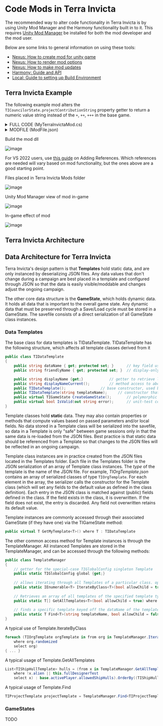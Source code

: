 # Code Mods in Terra Invicta

The recommended way to alter code functionality in Terra Invicta is by using Unity Mod Manager and the Harmony functionality built in to it. This requires [Unity Mod Manager](https://www.nexusmods.com/site/mods/21) be installed for both the mod developer and the mod user.

Below are some links to general information on using these tools:
- [Nexus: How to create mod for unity game](https://wiki.nexusmods.com/index.php/How_to_create_mod_for_unity_game)
- [Nexus: How to render mod options](https://wiki.nexusmods.com/index.php/How_to_render_mod_options_(UMM))
- [Nexus: How to make mod updates](https://wiki.nexusmods.com/index.php/How_to_make_updates_(UMM))
- [Harmony: Guide and API](https://harmony.pardeike.net/index.html)
- [Local: Guide to setting up Build Environment](Build%20Environment.md)

## Terra Invicta Example

The following example mod alters the `TICouncilorState.projectContributionString` property getter to return a numeric value string instead of the `+`, `++`, `+++` in the base game.

<details><summary>FULL CODE (MyTerraInvictaMod.cs)</summary>
<p>
  
```cs
using HarmonyLib;
using UnityEngine;
using UnityModManagerNet;
using System.Reflection;
using PavonisInteractive.TerraInvicta;

namespace MyTerraInvictaMod
{
    public class Main
    {
        public static bool enabled;
        public static UnityModManager.ModEntry mod;
        public static Settings settings;

        //Boilerplate code, the entry point to the mod
        static bool Load(UnityModManager.ModEntry modEntry)
        {
            //
            var harmony = new Harmony(modEntry.Info.Id);
            harmony.PatchAll(Assembly.GetExecutingAssembly());

            settings = Settings.Load<Settings>(modEntry);
            modEntry.OnGUI = OnGUI;
            modEntry.OnSaveGUI = OnSaveGUI;

            mod = modEntry;
            modEntry.OnToggle = OnToggle;
            return true;
        }

        //Boilerplate code, called when the user toggles the mod on/off in UMM in-game
        static bool OnToggle(UnityModManager.ModEntry modEntry, bool value)
        {
            enabled = value;
            return true;
        }

        //Boilerplate code, draws the configurable settings in the UMM
        static void OnGUI(UnityModManager.ModEntry modEntry)
        {
            settings.Draw(modEntry);
        }

        //Boilerplate code, saves settings changes to the xml file
        static void OnSaveGUI(UnityModManager.ModEntry modEntry)
        {
            settings.Save(modEntry);
        }
    }

    //Settings class to interface with Unity Mod Manager
    public class Settings : UnityModManager.ModSettings, IDrawable
    {
        //TODO: switch to localization once it is available
        [Draw("Example Int Setting", Collapsible = true)] public int exampleIntSetting = 3;
        [Draw("Example Bool Setting", Collapsible = true)] public bool exampleBoolSetting = true;

        //Boilerplate code to save your settings to a Settings.xml file when changed
        public override void Save(UnityModManager.ModEntry modEntry)
        {
            Save(this, modEntry);
        }

        //Hook to allow to do things when a value is changed, if you want
        public void OnChange()
        {
        }
    }

    //Example Harmony patch
    // Replaces the default "+" "++" "+++" display for Engineering Projects with a number
    [HarmonyPatch(typeof(TICouncilorState), nameof(TICouncilorState.projectContributionString), MethodType.Getter)]
    static class PreciseEngineeringProjectInfo
    {
        static void Postfix(ref string __result, TICouncilorState __instance)
        {
            FileLog.Log("Entering TICouncilorState.projectContributionString - Main.enabled = " + Main.enabled.ToString());
            if (Main.enabled && Main.settings.exampleBoolSetting)
            {
                var value = __instance.GetMonthlyIncome(FactionResource.Projects);
                FileLog.Log("Projects income = " + value.ToString());
                if (__result == "-") return;
                FileLog.Log("Got past - check");
                __result = value.ToString("N0");
            }
        }
    }
}
```
  
</p>
</details>

<details><summary>MODFILE (ModFile.json)</summary>
<p>
  
```json
{
	"Id": "MyTerraInvictaMod",
	"DisplayName": "My Terra Invicta Mod",
	"Title": "MyTerraInvictaMod",
	"Author": "Author",
	"Version": "1.0.0",
	"Requirements": [],
	"ManagerVersion": "0.24.0.0",
	"AssemblyName": "MyTerraInvictaMod.dll",
	"EntryMethod": "MyTerraInvictaMod.Main.Load",
	"ModURL": "URL",
	"HomePage": "NexusModsURL",
	"Description": "Example Description"
}
```
  
</p>
</details>

Build the mod dll

![image](https://user-images.githubusercontent.com/11687023/195727600-35a34df5-f25b-4dcd-8d21-ee5846212821.png)

For VS 2022 users, use [this guide](https://learn.microsoft.com/en-us/visualstudio/ide/how-to-add-or-remove-references-by-using-the-reference-manager?view=vs-2022) on Adding References. Which references are needed will vary based on mod functionality, but the ones above are a good starting point.

Files placed in Terra Invicta Mods folder

![image](https://user-images.githubusercontent.com/11687023/195728189-af1aad5e-3a64-4fec-ad9c-50664f505e10.png)

Unity Mod Manager view of mod in-game

![image](https://user-images.githubusercontent.com/11687023/195728985-72be1711-499e-460a-b512-9360956fa0aa.png)

In-game effect of mod

![image](https://user-images.githubusercontent.com/11687023/195729460-b1e5a536-069c-4fdd-849a-54e4064f866e.png)


## Terra Invicta Architecture

## Data Architecture for Terra Invicta

Terra Invicta's design pattern is that **Templates** hold static data, and are only instanced by deserializing JSON files. Any data values that don't change during a campaign are best placed in a template and configured through JSON so that the data is easily visible/moddable and changes adjust the ongoing campaign.

The other core data structure is the **GameState**, which holds dynamic data. It holds all data that is important to the overall game state. Any dynamic data that must be preserved through a Save/Load cycle must be stored in a GameState. The savefile consists of a direct serialization of all GameState class instances.

### Data Templates

The base class for data templates is TIDataTemplate. TIDataTemplate has the following structure, which affects all template classes derived from it

```cs
public class TIDataTemplate
{
	public string dataName { get; protected set; }		// key field used to store/retrieve a template
	public string friendlyName { get; protected set; }	// display-only field

	public string displayName {get;}			// getter to retrieve localized dataName
	public string displayNameCurrent();			// method access to above getter
	public TIDataTemplate();				// base constructor, used by deserializer
	public TIDataTemplate(string templateName);		// constructor that allows specifying a dataName for code-based template construction
	public virtual TIGameState CreateGameState();		// polymorphic method that allows loaded templates to create associated gamestates
	public virtual bool IsValid(out string error);		// unit-test code for templates to validate the data loaded into them
}
```

Template classes hold **static** data. They may also contain properties or methods that compute values based on passed parameters and/or local fields. No data stored in a Template class will be serialized into the savefile, so data in a Template is only "safe" between game sessions only in that the same data is re-loaded from the JSON files. Best practice is that static data should be referenced from a Template so that changes to the JSON files will be reflected in an ongoing campaign.

Template class instances are in practice created from the JSON files located in the Templates folder. Each file in the Templates folder is the JSON serialization of an array of Template class instances. The *type* of the template is the name of the JSON file. For example, *TIOrgTemplate.json* contains an array of serialized classes of type `TIOrgTemplate`. For each element in the array, the serializer calls the constructor for the Template class (which will set any fields to the default value as defined in the class definition). Each entry in the JSON class is matched against (public) fields defined in the class. If the field exists in the class, it is overwritten. If the field does not exist, the entry is discarded. Any field not overwritten retains its default value.

Template instances are commonly accessed through their associated GameState (if they have one) via the TIGameState method:
```cs
public virtual T GetMyTemplate<T>() where T : TIDataTemplate
```

The other common access method for Template instances is through the TemplateManager. All instanced Templates are stored in the TemplateManager, and can be accessed through the following methods:

```cs
public class TemplateManager
{
	// getter for the special-case TIGlobalConfig singleton Template
	public static TIGlobalConfig global {get;}	
	
	// allows iterating through all Templates of a particular class. optional parameter includes child classes of the specified Template type
	public static IEnumerable<T> IterateByClass<T>(bool allowChild = true) where T : TIDataTemplate;
	
	// Retrieves an array of all templates of the specified template type
	public static T[] GetAllTemplates<T>(bool allowChild = true) where T : TIDataTemplate;
		
	// finds a specific template keyed off the dataName of the template
	public static T Find<T>(string templateName, bool allowChild = false) where T : TIDataTemplate;
}
```

A typical use of Template.IterateByClass<T>
```cs
foreach (TIOrgTemplate orgTemplate in from org in TemplateManager.IterateByClass<TIOrgTemplate>(true)
	where org.randomized
	select org)
{ ... }
```

A typical usage of Template.GetAllTemplates<T>
```cs
List<TIShipHullTemplate> hulls = (from x in TemplateManager.GetAllTemplates<TIShipHullTemplate>(true)
	where !x.alien || this.fullDesignerTest
	select x) : base.activePlayer.allowedShipHulls).OrderBy((TIShipHullTemplate x) => x.volume_m3).ToList<TIShipHullTemplate>();
```

A typical usage of Template.Find<T>
```cs
TIProjectTemplate projectTemplate = TemplateManager.Find<TIProjectTemplate>(this.selectedProjectEntry);
```
	
### GameStates
	
TODO
